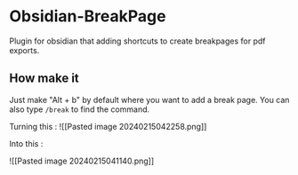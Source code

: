 # Obsidian-BreakPage

Plugin for obsidian that adding shortcuts to create breakpages for pdf exports.

## How make it 
Just make "Alt + b" by default where you want to add a break page.
You can also type `/break` to find the command.

Turning this : 
![[Pasted image 20240215042258.png]]

Into this :

![[Pasted image 20240215041140.png]]